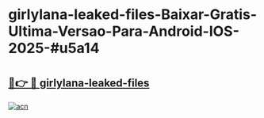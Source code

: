 # girlylana-leaked-files-Baixar-Gratis-Ultima-Versao-Para-Android-IOS-2025-#u5a14

# <h2><a href="https://ainizakaria.my?title=girlylana-leaked-files&ref=22M">🔗👉 🔴 girlylana-leaked-files</a></h2>

[![acn](https://github.com/user-attachments/assets/0f9c940e-d8b0-45ae-aac7-cd30a18b3e1c)](https://ainizakaria.my?title=girlylana-leaked-files&ref=22M)

